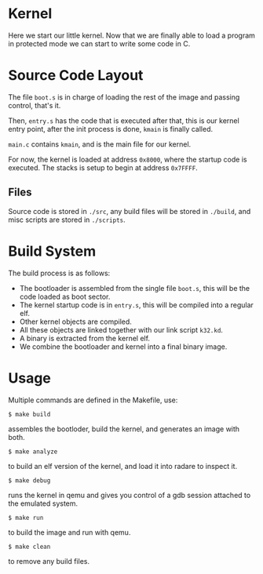 # Kernel

Here we start our little kernel. Now that we are
finally able to load a program in protected mode
we can start to write some code in C.

# Source Code Layout

The file `boot.s` is in charge of loading the rest
of the image and passing control, that's it.

Then, `entry.s` has the code that is executed after
that, this is our kernel entry point, after the init
process is done, `kmain` is finally called.

`main.c` contains `kmain`, and is the main file for
our kernel.

For now, the kernel is loaded at address `0x8000`,
where the startup code is executed. The stacks is
setup to begin at address `0x7FFFF`.

## Files

Source code is stored in `./src`, any build files
will be stored in `./build`, and misc scripts are
stored in `./scripts`.

# Build System

The build process is as follows:

- The bootloader is assembled from the single file
  `boot.s`, this will be the code loaded as boot
  sector.
- The kernel startup code is in `entry.s`, this will
  be compiled into a regular elf.
- Other kernel objects are compiled.
- All these objects are linked together with our
  link script `k32.kd`.
- A binary is extracted from the kernel elf.
- We combine the bootloader and kernel into a final
  binary image.

# Usage

Multiple commands are defined in the Makefile, use:

```
$ make build
```

assembles the bootloder, build the kernel, and generates
an image with both.

```
$ make analyze
```

to build an elf version of the kernel, and load it
into radare to inspect it.

```
$ make debug
```

runs the kernel in qemu and gives you control of a gdb
session attached to the emulated system.

```
$ make run
```

to build the image and run with qemu.

```
$ make clean
```

to remove any build files.

